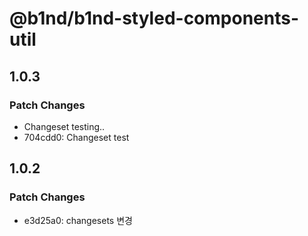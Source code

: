 # @b1nd/b1nd-styled-components-util

## 1.0.3

### Patch Changes

- Changeset testing..
- 704cdd0: Changeset test

## 1.0.2

### Patch Changes

- e3d25a0: changesets 변경
